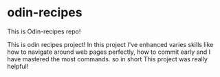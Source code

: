 # odin-recipes
This is Odin-recipes repo!

This is odin recipes project!
In this project I've enhanced varies skills like how to navigate around web pages perfectly, how to commit early and I have mastered the most commands. so in short This project was really helpful! 
